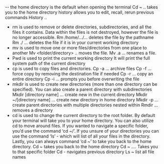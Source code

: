  -- the home directory is the default when opening the terminal
	Cd ~ .. takes you to the home directory
 history allows you to edit, recall, rerun previous commands
History ..
- rm is used to remove or delete directories, subdirectories, and all the files it contains. Data within the files is not destroyed, however the file is no longer accessible. 
Rm /home/.../… deletes the file by the pathname
Rm ./<file name> … deletes the file if it is in your current working directory
- mv is used to move one or more files/directories from one place to another
	Mv <file >  <folder/directory> .. moves the file.
	Mv <file> <file>.a … renames a file.
- Pwd is used to print the current working directory 
	It will print the full system path of the current directory 
- cp is used to copy files and directories.
Cp -a … archive files
Cp -f … force copy by removing the destination file if needed
Cp -r … copy an entire directory
Cp -i … prompts you before overwriting the file
- mkdir is used to create new directories (more than one directory can be specified). You can also create a parent directory with subdirectories 
	Mkdir [directory name] … create new in the current directory
	Mkdir ~/[directory name] … create new directory in home directory 
	Mkdir -p … create parent directories with multiple directories nested within
	Rmdir … removes a directory
- cd is used to change the current directory to the root folder. By default your terminal will take you to your home directory. You can also utilize cd to move around files. If you wanted to navigate a specific folder, you’d use the command ‘cd ~/<folder>’. If you unsure of your directories you can use the command ‘ls’ - which will list of all your files in the directory. Lastly, you can always command ‘cd ~’ to take you back to the home directory.
Cd ~ takes you back to the home directory 
Cd ~ …. Takes you to that specific folder
Cd - navigates previous directory
	Ls ~ list all  file names

